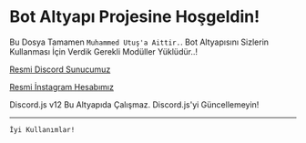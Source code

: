Bot Altyapı Projesine Hoşgeldin!
=================
 Bu Dosya Tamamen `Muhammed Utuş'a Aittir.`. Bot Altyapısını Sizlerin Kullanması İçin Verdik Gerekli Modüller Yüklüdür..!

[Resmi Discord Sunucumuz](https://discord.gg/cv45tPg)

[Resmi İnstagram Hesabımız](https://www.instagram.com/officialmuhammedutus/)

Discord.js v12 Bu Altyapıda Çalışmaz. Discord.js'yi Güncellemeyin!

-------------------

`İyi Kullanımlar!`

